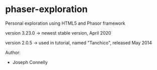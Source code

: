 # phaser-exploration

Personal exploration using HTML5 and Phasor framework

version 3.23.0 -> newest stable version, April 2020

version 2.0.5 -> used in tutorial, named "Tanchico", released May 2014

Author:
* Joseph Connelly
